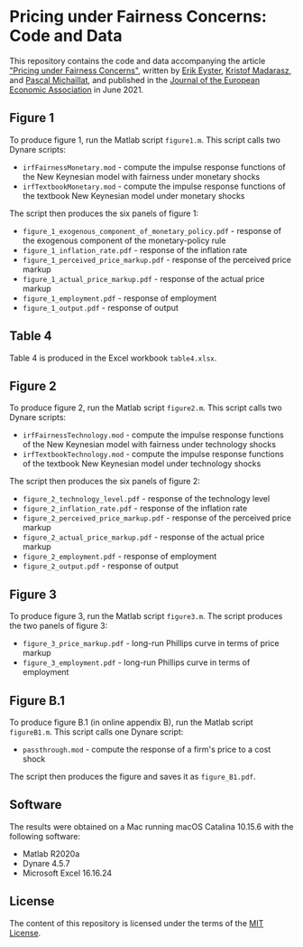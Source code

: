 # Pricing under Fairness Concerns: Code and Data

This repository contains the code and data accompanying the article ["Pricing under Fairness Concerns"](https://pascalmichaillat.org/8/), written by [Erik Eyster](https://econ.ucsb.edu/people/faculty/erik-eyster), [Kristof Madarasz](https://www.lse.ac.uk/management/people/academic-staff/kmadarasz), and [Pascal Michaillat](https://pascalmichaillat.org), and published in the [Journal of the European Economic Association](https://doi.org/10.1093/jeea/jvaa041) in June 2021. 

## Figure 1

To produce figure 1, run the Matlab script `figure1.m`. This script calls two Dynare scripts:

* `irfFairnessMonetary.mod` - compute the impulse response functions of the New Keynesian model with fairness under monetary shocks
* `irfTextbookMonetary.mod` - compute the impulse response functions of the textbook New Keynesian model under monetary shocks

The script then produces the six panels of figure 1:

* `figure_1_exogenous_component_of_monetary_policy.pdf` - response of the exogenous component of the monetary-policy rule
* `figure_1_inflation_rate.pdf` - response of the inflation rate
* `figure_1_perceived_price_markup.pdf` - response of the perceived price markup
* `figure_1_actual_price_markup.pdf` - response of the actual price markup
* `figure_1_employment.pdf` - response of employment
* `figure_1_output.pdf` - response of output

## Table 4

Table 4 is produced in the Excel workbook `table4.xlsx`.

## Figure 2

To produce figure 2, run the Matlab script `figure2.m`. This script calls two Dynare scripts:

* `irfFairnessTechnology.mod` - compute the impulse response functions of the New Keynesian model with fairness under technology shocks
* `irfTextbookTechnology.mod` - compute the impulse response functions of the textbook New Keynesian model under technology shocks

The script then produces the six panels of figure 2:

* `figure_2_technology_level.pdf` - response of the technology level
* `figure_2_inflation_rate.pdf` - response of the inflation rate
* `figure_2_perceived_price_markup.pdf` - response of the perceived price markup
* `figure_2_actual_price_markup.pdf` - response of the actual price markup
* `figure_2_employment.pdf` - response of employment
* `figure_2_output.pdf` - response of output

## Figure 3

To produce figure 3, run the Matlab script `figure3.m`. The script produces the two panels of figure 3:

* `figure_3_price_markup.pdf` - long-run Phillips curve in terms of price markup
* `figure_3_employment.pdf` - long-run Phillips curve in terms of employment

## Figure B.1

To produce figure B.1 (in online appendix B), run the Matlab script `figureB1.m`. This script calls one Dynare script:

* `passthrough.mod` - compute the response of a firm's price to a cost shock

The script then produces the figure and saves it as `figure_B1.pdf`.

## Software

The results were obtained on a Mac running macOS Catalina 10.15.6 with the following software:

* Matlab R2020a
* Dynare 4.5.7
* Microsoft Excel 16.16.24

## License

The content of this repository is licensed under the terms of the [MIT License](https://opensource.org/license/mit-license-php/).

